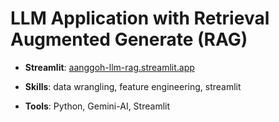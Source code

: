 # LLM Application with Retrieval Augmented Generate (RAG)

- **Streamlit**: [aanggoh-llm-rag.streamlit.app](https://aanggoh-llm-rag.streamlit.app)

- **Skills**: data wrangling, feature engineering, streamlit
- **Tools**: Python, Gemini-AI, Streamlit
